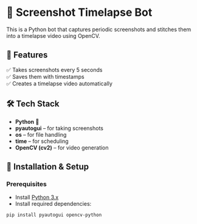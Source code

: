# 📸 Screenshot Timelapse Bot

This is a Python bot that captures periodic screenshots and stitches them into a timelapse video using OpenCV.

## 🎯 Features
✅ Takes screenshots every 5 seconds  
✅ Saves them with timestamps  
✅ Creates a timelapse video automatically  

## 🛠 Tech Stack
- **Python** 🐍
- **pyautogui** – for taking screenshots  
- **os** – for file handling  
- **time** – for scheduling  
- **OpenCV (cv2)** – for video generation  

## 🚀 Installation & Setup
### **Prerequisites**
- Install [Python 3.x](https://www.python.org/downloads/)
- Install required dependencies:

```bash
pip install pyautogui opencv-python

